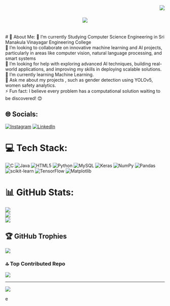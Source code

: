 <img align="right" src="https://visitor-badge.laobi.icu/badge?page_id=salesp07.salesp07" />

<h1 align="center">
  <a href="https://git.io/typing-svg">
    <img src="https://readme-typing-svg.herokuapp.com/?font=Righteous&size=35&center=true&vCenter=true&width=500&height=70&duration=4000&lines=Hi+There!+👋;+I'm+Anoupriya!;" />
  </a>
</h1>

<br/>
# 💫 About Me:
🔭 I’m currently Studying Computer Science Engineering in Sri Manakula Vinayagar Engineering College<br>👯 I’m looking to collaborate on innovative machine learning and AI projects, particularly in areas like computer vision, natural language processing, and smart systems<br>🤝 I’m looking for help with  exploring advanced AI techniques, building real-world applications, and improving my skills in deploying scalable solutions.<br>🌱 I’m currently learning Machine Learning.<br>💬 Ask me about my projects , such as gender detection using YOLOv5, women safety analytics.<br>⚡ Fun fact: I believe every problem has a computational solution waiting to be discovered! 😊


## 🌐 Socials:
[![Instagram](https://img.shields.io/badge/Instagram-%23E4405F.svg?logo=Instagram&logoColor=white)](https://instagram.com/anouasp_10) [![LinkedIn](https://img.shields.io/badge/LinkedIn-%230077B5.svg?logo=linkedin&logoColor=white)](https://linkedin.com/in/Anoupriya) 

# 💻 Tech Stack:
![C](https://img.shields.io/badge/c-%2300599C.svg?style=for-the-badge&logo=c&logoColor=white) ![Java](https://img.shields.io/badge/java-%23ED8B00.svg?style=for-the-badge&logo=openjdk&logoColor=white) ![HTML5](https://img.shields.io/badge/html5-%23E34F26.svg?style=for-the-badge&logo=html5&logoColor=white) ![Python](https://img.shields.io/badge/python-3670A0?style=for-the-badge&logo=python&logoColor=ffdd54) ![MySQL](https://img.shields.io/badge/mysql-4479A1.svg?style=for-the-badge&logo=mysql&logoColor=white) ![Keras](https://img.shields.io/badge/Keras-%23D00000.svg?style=for-the-badge&logo=Keras&logoColor=white) ![NumPy](https://img.shields.io/badge/numpy-%23013243.svg?style=for-the-badge&logo=numpy&logoColor=white) ![Pandas](https://img.shields.io/badge/pandas-%23150458.svg?style=for-the-badge&logo=pandas&logoColor=white) ![scikit-learn](https://img.shields.io/badge/scikit--learn-%23F7931E.svg?style=for-the-badge&logo=scikit-learn&logoColor=white) ![TensorFlow](https://img.shields.io/badge/TensorFlow-%23FF6F00.svg?style=for-the-badge&logo=TensorFlow&logoColor=white) ![Matplotlib](https://img.shields.io/badge/Matplotlib-%23ffffff.svg?style=for-the-badge&logo=Matplotlib&logoColor=black)
# 📊 GitHub Stats:
![](https://github-readme-stats.vercel.app/api?username=anoux&theme=gotham&hide_border=false&include_all_commits=true&count_private=false)<br/>
![](https://github-readme-streak-stats.herokuapp.com/?user=anoux&theme=gotham&hide_border=false)<br/>
![](https://github-readme-stats.vercel.app/api/top-langs/?username=anoux&theme=gotham&hide_border=false&include_all_commits=true&count_private=false&layout=compact)

## 🏆 GitHub Trophies
![](https://github-profile-trophy.vercel.app/?username=anoux&theme=radical&no-frame=false&no-bg=true&margin-w=4)

### 🔝 Top Contributed Repo
![](https://github-contributor-stats.vercel.app/api?username=anoux&limit=5&theme=dark&combine_all_yearly_contributions=true)

---
[![](https://visitcount.itsvg.in/api?id=anoux&icon=0&color=0)](https://visitcount.itsvg.in)

<!-- Proudly created with GPRM ( https://gprm.itsvg.in ) -->e<br>
